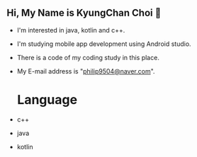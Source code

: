 ## Hi, My Name is KyungChan Choi 👋
- I'm interested in java, kotlin and c++.
- I'm studying mobile app development using Android studio.
- There is a code of my coding study in this place.
- My E-mail address is "philip9504@naver.com".

  # Language
- c++
- java
- kotlin

